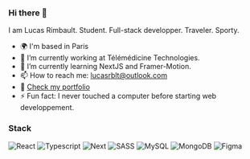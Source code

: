 ### Hi there 👋

I am Lucas Rimbault. Student. Full-stack developper. Traveler. Sporty.             

- 🌍 I'm based in Paris
- 🔭 I’m currently working at Télémédicine Technologies.
- 🌱 I’m currently learning NextJS and Framer-Motion. 
- 📫 How to reach me: lucasrblt@outlook.com
- 👀 <a href="https://lucasrblt.me">Check my portfolio</a>
- ⚡ Fun fact: I never touched a computer before starting web developpement.


### Stack
![React](https://img.shields.io/badge/react-%2320232a.svg?style=for-the-badge&logo=react&logoColor=%2361DAFB)
![Typescript](https://img.shields.io/badge/TypeScript-007ACC?style=for-the-badge&logo=typescript&logoColor=white)
![Next](https://img.shields.io/badge/next%20js-000000?style=for-the-badge&logo=nextdotjs&logoColor=white)
![SASS](https://img.shields.io/badge/SASS-hotpink.svg?style=for-the-badge&logo=SASS&logoColor=white)
![MySQL](https://img.shields.io/badge/mysql-%2300f.svg?style=for-the-badge&logo=mysql&logoColor=white)
![MongoDB](https://img.shields.io/badge/MongoDB-%234ea94b.svg?style=for-the-badge&logo=mongodb&logoColor=white)
![Figma](https://img.shields.io/badge/Figma-F24E1E?style=for-the-badge&logo=figma&logoColor=white)
